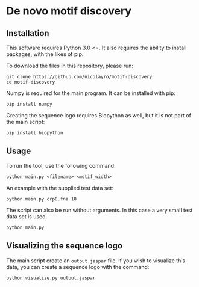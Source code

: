 # De novo motif discovery

## Installation

This software requires Python 3.0 <=.
It also requires the ability to install packages, with the likes of pip.

To download the files in this repository, please run:

```
git clone https://github.com/nicolayro/motif-discovery
cd motif-discovery
```

Numpy is required for the main program. It can be installed with pip:

```
pip install numpy
```


Creating the sequence logo requires Biopython as well, but it is not part of the main script:
```
pip install biopython
```


## Usage

To run the tool, use the following command:

```
python main.py <filename> <motif_width>
```

An example with the supplied test data set:

```
python main.py crp0.fna 18
```

The script can also be run without arguments. In this case a very small test data set is used.

```
python main.py
```

## Visualizing the sequence logo

The main script create an `output.jaspar` file. If you wish to visualize this data, you can create a sequence logo with the command:

```
python visualize.py output.jaspar
```

